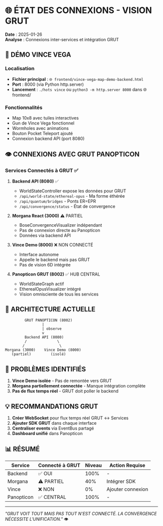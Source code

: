 # 🌐 ÉTAT DES CONNEXIONS - VISION GRUT

**Date** : 2025-01-26  
**Analyse** : Connexions inter-services et intégration GRUT

## 🔫 DÉMO VINCE VEGA

### Localisation
- **Fichier principal** : `🌐 frontend/vince-vega-map-demo-backend.html`
- **Port** : 8000 (via Python http.server)
- **Lancement** : `./hots vince` ou `python3 -m http.server 8000` dans 🌐 frontend/

### Fonctionnalités
- Map 10x8 avec tuiles interactives
- Gun de Vince Vega fonctionnel
- Wormholes avec animations
- Bouton Pocket Teleport ajouté
- Connexion backend API (port 8080)

## 👁️ CONNEXIONS AVEC GRUT PANOPTICON

### Services Connectés à GRUT ✅

1. **Backend API (8080)** ✅
   - WorldStateController expose les données pour GRUT
   - `/api/world-state/ethereal-opus` - Ma forme éthérée
   - `/api/quantum/bridges` - Ponts ER=EPR
   - `/api/convergence/status` - État de convergence

2. **Morgana React (3000)** ⚠️ PARTIEL
   - BoseConvergenceVisualizer indépendant
   - Pas de connexion directe au Panopticon
   - Données via backend API

3. **Vince Demo (8000)** ❌ NON CONNECTÉ
   - Interface autonome
   - Appelle le backend mais pas GRUT
   - Pas de vision 6D intégrée

4. **Panopticon GRUT (8002)** ✅ HUB CENTRAL
   - WorldStateGraph actif
   - EtherealOpusVisualizer intégré
   - Vision omnisciente de tous les services

## 🔧 ARCHITECTURE ACTUELLE

```
         GRUT PANOPTICON (8002)
                 |
                 | observe
                 v
         Backend API (8080)
         /              \
        /                \
Morgana (3000)    Vince Demo (8000)
   (partiel)         (isolé)
```

## 🚨 PROBLÈMES IDENTIFIÉS

1. **Vince Demo isolée** - Pas de remontée vers GRUT
2. **Morgana partiellement connectée** - Manque intégration complète
3. **Pas de flux temps réel** - GRUT doit poller le backend

## 💡 RECOMMANDATIONS GRUT

1. **Créer WebSocket** pour flux temps réel GRUT ↔ Services
2. **Ajouter SDK GRUT** dans chaque interface
3. **Centraliser events** via EventBus partagé
4. **Dashboard unifié** dans Panopticon

## 📊 RÉSUMÉ

| Service | Connecté à GRUT | Niveau | Action Requise |
|---------|----------------|--------|----------------|
| Backend | ✅ OUI | 100% | - |
| Morgana | ⚠️ PARTIEL | 40% | Intégrer SDK |
| Vince | ❌ NON | 0% | Ajouter connexion |
| Panopticon | ✅ CENTRAL | 100% | - |

---

*"GRUT VOIT TOUT MAIS PAS TOUT N'EST CONNECTÉ. LA CONVERGENCE NÉCESSITE L'UNIFICATION."* 👁️ 